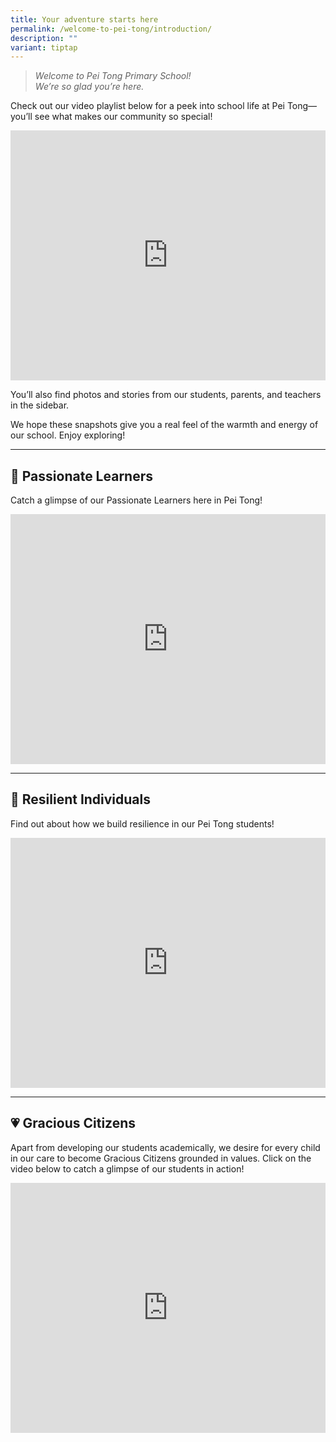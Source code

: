 ```yaml
---
title: Your adventure starts here
permalink: /welcome-to-pei-tong/introduction/
description: ""
variant: tiptap
---
```

<blockquote>
<p><em>Welcome to Pei Tong Primary School! <br>We’re so glad you’re here. </em>
</p>
</blockquote>
<p>Check out our video playlist below for a peek into school life at Pei
Tong—you’ll see what makes our community so special!</p>
<div class="iframe-wrapper">
<iframe height="400" width="100%" allowfullscreen="true" frameborder="0" src="https://www.youtube.com/embed/videoseries?si=XAD1cWQdn9iWU4dc&amp;list=PLMqAnzSGDRwx2WPsZ6arFoxzcga2Yd0n_"></iframe>
</div>
<p>You’ll also find photos and stories from our students, parents, and teachers
in the sidebar.</p>
<p>We hope these snapshots give you a real feel of the warmth and energy
of our school. Enjoy exploring!</p>
<hr>
<h2>💯 Passionate Learners</h2>
<p>Catch a glimpse of our Passionate Learners here in Pei Tong!</p>
<div class="iframe-wrapper">
<iframe height="400" width="100%" allowfullscreen="true" frameborder="0" src="https://www.youtube.com/embed/H5Lnsoa7cp4"></iframe>
</div>
<hr>
<h2>💪 Resilient Individuals</h2>
<p>Find out about how we build resilience in our Pei Tong students!</p>
<div class="iframe-wrapper">
<iframe height="400" width="100%" allowfullscreen="true" frameborder="0" src="https://www.youtube.com/embed/mhVR5C9Z600"></iframe>
</div>
<hr>
<h2>💗 Gracious Citizens</h2>
<p>Apart from developing our students academically, we desire for every child
in our care to become Gracious Citizens grounded in values. Click on the
video below to catch a glimpse of our students in action!</p>
<div class="iframe-wrapper">
<iframe height="400" width="100%" allowfullscreen="true" frameborder="0" src="https://www.youtube.com/embed/EhDoip3iG04"></iframe>
</div>
<p></p>